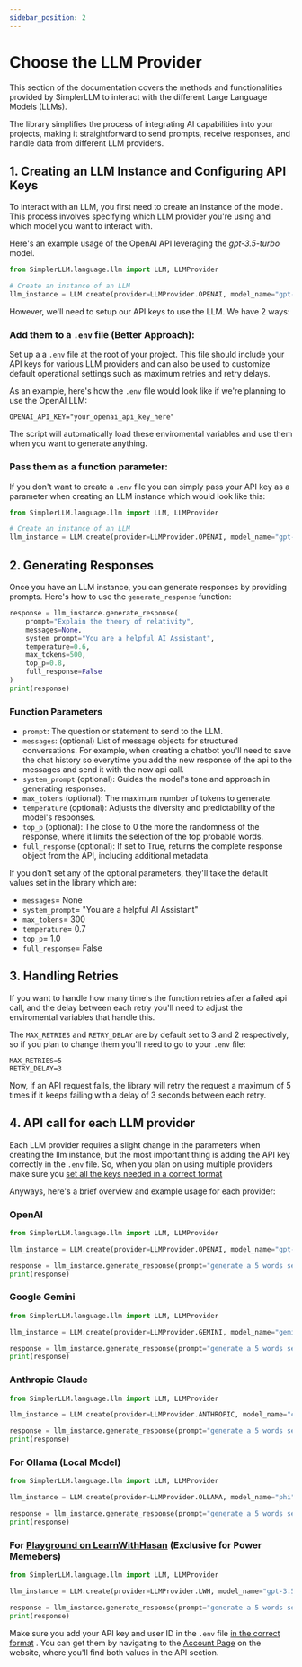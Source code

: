```yaml
---
sidebar_position: 2
--- 
```


# Choose the LLM Provider

This section of the documentation covers the methods and functionalities provided by SimplerLLM to interact with the different Large Language Models (LLMs). 

The library simplifies the process of integrating AI capabilities into your projects, making it straightforward to send prompts, receive responses, and handle data from different LLM providers.

## 1. Creating an LLM Instance and Configuring API Keys

To interact with an LLM, you first need to create an instance of the model. This process involves specifying which LLM provider you're using and which model you want to interact with.

Here's an example usage of the OpenAI API leveraging the *gpt-3.5-turbo* model.

```python
from SimplerLLM.language.llm import LLM, LLMProvider

# Create an instance of an LLM
llm_instance = LLM.create(provider=LLMProvider.OPENAI, model_name="gpt-3.5-turbo")
```

However, we'll need to setup our API keys to use the LLM. We have 2 ways:

### Add them to a `.env` file (Better Approach):

Set up a a `.env` file at the root of your project. This file should include your API keys for various LLM providers and can also be used to customize default operational settings such as maximum retries and retry delays. 

As an example, here's how the `.env` file would look like if we're planning to use the OpenAI LLM:

```
OPENAI_API_KEY="your_openai_api_key_here"
```

The script will automatically load these enviromental variables and use them when you want to generate anything. 

### Pass them as a function parameter:

If you don't want to create a `.env` file you can simply pass your API key as a parameter when creating an LLM instance which would look like this:

```python
from SimplerLLM.language.llm import LLM, LLMProvider

# Create an instance of an LLM
llm_instance = LLM.create(provider=LLMProvider.OPENAI, model_name="gpt-3.5-turbo", api_key="your_api_key")
```

## 2. Generating Responses

Once you have an LLM instance, you can generate responses by providing prompts. Here's how to use the `generate_response` function:

```python
response = llm_instance.generate_response(
    prompt="Explain the theory of relativity",
    messages=None,
    system_prompt="You are a helpful AI Assistant",
    temperature=0.6,
    max_tokens=500,
    top_p=0.8,
    full_response=False
)
print(response)
```

### Function Parameters
- `prompt`: The question or statement to send to the LLM.
- `messages`: (optional) List of message objects for structured conversations. For example, when creating a chatbot you'll need to save the chat history so everytime you add the new response of the api to the messages and send it with the new api call.
- `system_prompt` (optional): Guides the model's tone and approach in generating responses. 
- `max_tokens` (optional): The maximum number of tokens to generate.
- `temperature` (optional): Adjusts the diversity and predictability of the model's responses.
- `top_p` (optional): The close to 0 the more the randomness of the response, where it limits the selection of the top probable words.
- `full_response` (optional): If set to True, returns the complete response object from the API, including additional metadata.

If you don't set any of the optional parameters, they'll take the default values set in the library which are:
- `messages`= None
- `system_prompt`= "You are a helpful AI Assistant"
- `max_tokens`= 300
- `temperature`= 0.7
- `top_p`= 1.0
- `full_response`= False

## 3. Handling Retries

If you want to handle how many time's the function retries after a failed api call, and the delay between each retry you'll need to adjust the enviromental variables that handle this.

The `MAX_RETRIES` and `RETRY_DELAY` are by default set to 3 and 2 respectively, so if you plan to change them you'll need to go to your `.env` file:

```
MAX_RETRIES=5
RETRY_DELAY=3
```

Now, if an API request fails, the library will retry the request a maximum of 5 times if it keeps failing with a delay of 3 seconds between each retry.

## 4. API call for each LLM provider

Each LLM provider requires a slight change in the parameters when creating the llm instance, but the most important thing is adding the API key correctly in the `.env` file. So, when you plan on using multiple providers make sure you [set all the keys needed in a correct format](https://docs.simplerllm.com/#2-set-up-your-environment-env-file) 

Anyways, here's a brief overview and example usage for each provider:

### OpenAI

```python
from SimplerLLM.language.llm import LLM, LLMProvider

llm_instance = LLM.create(provider=LLMProvider.OPENAI, model_name="gpt-3.5-turbo")

response = llm_instance.generate_response(prompt="generate a 5 words sentence")
print(response)
```

### Google Gemini

```python
from SimplerLLM.language.llm import LLM, LLMProvider

llm_instance = LLM.create(provider=LLMProvider.GEMINI, model_name="gemini-1.5-flash")

response = llm_instance.generate_response(prompt="generate a 5 words sentence")
print(response)
```

### Anthropic Claude

```python
from SimplerLLM.language.llm import LLM, LLMProvider

llm_instance = LLM.create(provider=LLMProvider.ANTHROPIC, model_name="claude-3-5-sonnet-20240620")

response = llm_instance.generate_response(prompt="generate a 5 words sentence")
print(response)
```

### For Ollama (Local Model)

```python
from SimplerLLM.language.llm import LLM, LLMProvider

llm_instance = LLM.create(provider=LLMProvider.OLLAMA, model_name="phi")

response = llm_instance.generate_response(prompt="generate a 5 words sentence")
print(response)
```

### For [Playground on LearnWithHasan](https://learnwithhasan.com/tools/llm-playground/) (Exclusive for Power Memebers)

```python
from SimplerLLM.language.llm import LLM, LLMProvider

llm_instance = LLM.create(provider=LLMProvider.LWH, model_name="gpt-3.5-turbo")

response = llm_instance.generate_response(prompt="generate a 5 words sentence")
print(response)
```

Make sure you add your API key and user ID in the `.env` file [in the correct format](https://docs.simplerllm.com/#2-set-up-your-environment-env-file) . You can get them by navigating to the [Account Page](https://learnwithhasan.com/my-account/edit-account/) on the website, where you'll find both values in the API section.
